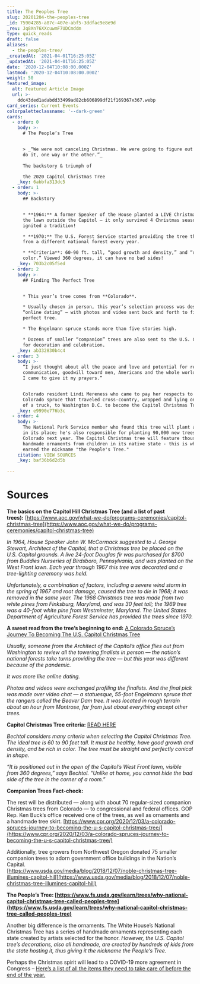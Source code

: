 ```yaml
---
title: The Peoples Tree
slug: 20201204-the-peoples-tree
_id: 75904285-a87c-407e-abf5-3ddfac9e8e9d
_rev: Jq8Xn76XXcuwmF7UDCmddm
type: quick_reads
draft: false
aliases:
  - the-peoples-tree/
_createdAt: '2021-04-01T16:25:05Z'
_updatedAt: '2021-04-01T16:25:05Z'
date: '2020-12-04T10:08:00.000Z'
lastmod: '2020-12-04T10:08:00.000Z'
weight: 50
featured_image:
  alt: Featured Article Image
  url: >-
    ddc43ded1adabdd33499ad82cb606899df21f169367x367.webp
card_series: Current Events
colorpaletteclassname: '--dark-green'
cards:
  - order: 0
    body: >-
      # The People’s Tree


      > _“We were not canceling Christmas. We were going to figure out a way to
      do it, one way or the other.”_  
        
      The backstory & triumph of  

      the 2020 Capitol Christmas Tree
    _key: 6abbfa313dc5
  - order: 1
    body: >-
      ## Backstory


      * **1964:** A former Speaker of the House planted a LIVE Christmas tree on
      the lawn outside the Capitol – it only survived 4 Christmas seasons, but
      ignited a tradition!

      * **1970:** The U.S. Forest Service started providing the tree that comes
      from a different national forest every year.

      * **Criteria**: 60-90 ft. tall, “good growth and density,” and “rich in
      color.” Viewed 360 degrees, it can have no bad sides!
    _key: 703b2c05f5ed
  - order: 2
    body: >-
      ## Finding The Perfect Tree


      * This year’s tree comes from **Colorado**.

      * Usually chosen in person, this year’s selection process was described as
      “online dating” – with photos and video sent back and forth to find the
      perfect tree.

      * The Engelmann spruce stands more than five stories high.

      * Dozens of smaller “companion” trees are also sent to the U.S. Capitol
      for decoration and celebration.
    _key: ab332830b4c4
  - order: 3
    body: >-
      “I just thought about all the peace and love and potential for respect,
      communication, goodwill toward men, Americans and the whole world… And so
      I came to give it my prayers.”


      Colorado resident Lindi Mereness who came to pay her respects to the
      Colorado spruce that traveled cross-country, wrapped and lying on the bed
      of a truck, to Washington D.C. to become the Capitol Christmas Tree.
    _key: e9990e776b3c
  - order: 4
    body: >-
      The National Park Service member who found this tree will plant a new one
      in its place; he's also responsible for planting 90,000 new trees in
      Colorado next year. The Capitol Christmas tree will feature thousands of
      handmade ornaments from children in its native state - this is why it
      earned the nickname "the People's Tree."
    citation: VIEW SOURCES
    _key: baf36b6d2d5b

---
```

# Sources

**The basics on the Capitol Hill Christmas Tree (and a list of past trees):** [https://www.aoc.gov/what-we-do/programs-ceremonies/capitol-christmas-tree](https://www.aoc.gov/what-we-do/programs-ceremonies/capitol-christmas-tree)

_In 1964, House Speaker John W. McCormack suggested to J. George Stewart, Architect of the Capitol, that a Christmas tree be placed on the U.S. Capitol grounds. A live 24-foot Douglas fir was purchased for $700 from Buddies Nurseries of Birdsboro, Pennsylvania, and was planted on the West Front lawn. Each year through 1967 this tree was decorated and a tree-lighting ceremony was held._

_Unfortunately, a combination of factors, including a severe wind storm in the spring of 1967 and root damage, caused the tree to die in 1968; it was removed in the same year. The 1968 Christmas tree was made from two white pines from Finksburg, Maryland, and was 30 feet tall; the 1969 tree was a 40-foot white pine from Westminster, Maryland. The United States Department of Agriculture Forest Service has provided the trees since 1970._

**A sweet read from the tree’s beginning to end:** [A Colorado Spruce’s Journey To Becoming The U.S. Capitol Christmas Tree](https://www.cpr.org/2020/12/03/a-colorado-spruces-journey-to-becoming-the-u-s-capitol-christmas-tree/)

_Usually, someone from the Architect of the Capitol’s office flies out from Washington to review all the towering finalists in person — the nation’s national forests take turns providing the tree — but this year was different because of the pandemic._

_It was more like online dating._

_Photos and videos were exchanged profiling the finalists. And the final pick was made over video chat — a statuesque, 55-foot Engelmann spruce that the rangers called the Beaver Dam tree. It was located in rough terrain about an hour from Montrose, far from just about everything except other trees._

**Capitol Christmas Tree criteria:** [READ HERE](https://www.aoc.gov/explore-capitol-campus/blog/holiday-tradition-aoc-trims-tree)

_Bechtol considers many criteria when selecting the Capitol Christmas Tree. The ideal tree is 60 to 90 feet tall. It must be healthy, have good growth and density, and be rich in color. The tree must be straight and perfectly conical in shape._

_“It is positioned out in the open of the Capitol’s West Front lawn, visible from 360 degrees,” says Bechtol. “Unlike at home, you cannot hide the bad side of the tree in the corner of a room.”_

**Companion Trees Fact-check:**

The rest will be distributed — along with about 70 regular-sized companion Christmas trees from Colorado — to congressional and federal offices. GOP Rep. Ken Buck’s office received one of the trees, as well as ornaments and a handmade tree skirt. [https://www.cpr.org/2020/12/03/a-colorado-spruces-journey-to-becoming-the-u-s-capitol-christmas-tree/](https://www.cpr.org/2020/12/03/a-colorado-spruces-journey-to-becoming-the-u-s-capitol-christmas-tree/)

Additionally, tree growers from Northwest Oregon donated 75 smaller companion trees to adorn government office buildings in the Nation’s Capital.  
[https://www.usda.gov/media/blog/2018/12/07/noble-christmas-tree-illumines-capitol-hill](https://www.usda.gov/media/blog/2018/12/07/noble-christmas-tree-illumines-capitol-hill)

**The People’s Tree: [https://www.fs.usda.gov/learn/trees/why-national-capitol-christmas-tree-called-peoples-tree](https://www.fs.usda.gov/learn/trees/why-national-capitol-christmas-tree-called-peoples-tree)**

Another big difference is the ornaments. The White House’s National Christmas Tree has a series of handmade ornaments representing each state created by artists selected for the honor. _However, the U.S. Capitol tree’s decorations, also all handmade, are created by hundreds of kids from the state hosting it, thus giving it the nickname the People’s Tree._

Perhaps the Christmas spirit will lead to a COVID-19 more agreement in Congress – [Here’s a list of all the items they need to take care of before the end of the year.](https://apnews.com/article/donald-trump-business-coronavirus-pandemic-defense-policy-mitch-mcconnell-02a13b59deba1e9a54d12dcdc48af572)